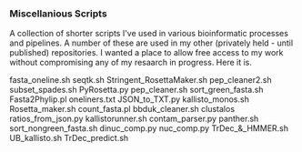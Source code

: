 ### Miscellanious Scripts

A collection of shorter scripts I've used in various bioinformatic processes and pipelines. A number of these are used in my other (privately held - until published) repositories. I wanted a place to allow free access to my work without compromising any of my resaarch in progress. Here it is. 

fasta_oneline.sh
seqtk.sh
Stringent_RosettaMaker.sh
pep_cleaner2.sh
subset_spades.sh
PyRosetta.py
pep_cleaner.sh
sort_green_fasta.sh
Fasta2Phylip.pl
oneliners.txt
JSON_to_TXT.py
kallisto_monos.sh
Rosetta_maker.sh
count_fasta.pl
bbduk_cleaner.sh
clustalos
ratios_from_json.py
kallistorunner.sh
contam_parser.py
panther.sh
sort_nongreen_fasta.sh
dinuc_comp.py
nuc_comp.py
TrDec_&_HMMER.sh
UB_kallisto.sh
TrDec_predict.sh



